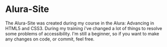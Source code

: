# Alura-Site
The Alura-Site was created during my course in the Alura: Advancing in HTML5 and CSS3. During my training i've changed a lot of things to resolve some problems of accessibility. I'm still a beginner, so if you want to make any changes on code, or commit, feel free.
